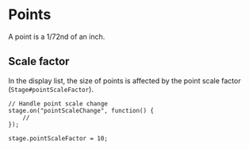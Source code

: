 # Points

A point is a 1/72nd of an inch.

## Scale factor

In the display list, the size of points is affected by the point scale factor (`Stage#pointScaleFactor`).

```
// Handle point scale change
stage.on("pointScaleChange", function() {
    //
});

stage.pointScaleFactor = 10; 
```